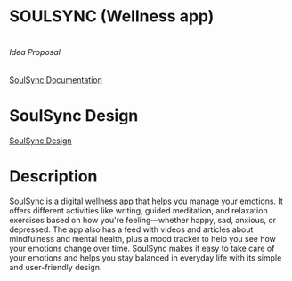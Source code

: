 # SOULSYNC (Wellness app)
# <h6> Idea Proposal <h6/>
[SoulSync Documentation](https://docs.google.com/document/d/1AehQZQm7d2KNT1E8Yo1ksM4TPzkNFkopJygaZW_1S2A/edit?tab=t.0)
# SoulSync Design
[SoulSync Design](https://www.figma.com/design/4UtBDGYVxjxeSjLXmDY4Hk/SoulSync?node-id=19-167&node-type=frame)
# Description
SoulSync is a digital wellness app that helps you manage your emotions. It offers different activities like writing, guided meditation, and relaxation exercises based on how you're feeling—whether happy, sad, anxious, or depressed. 
The app also has a feed with videos and articles about mindfulness and mental health, plus a mood tracker to help you see how your emotions change over time. SoulSync makes it easy to take care of your emotions and helps you stay balanced in everyday life with its simple and user-friendly design.

